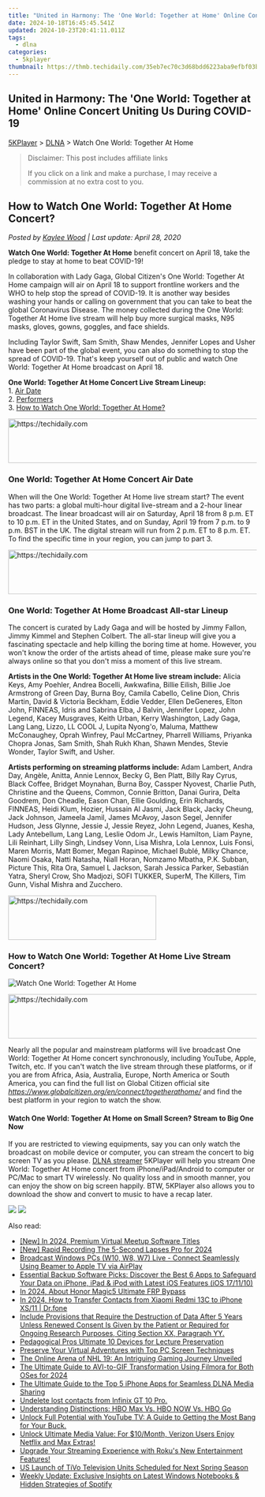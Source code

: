 ```yaml
---
title: "United in Harmony: The 'One World: Together at Home' Online Concert Uniting Us During COVID-19"
date: 2024-10-18T16:45:45.541Z
updated: 2024-10-23T20:41:11.011Z
tags:
  - dlna
categories:
  - 5kplayer
thumbnail: https://thmb.techidaily.com/35eb7ec70c3d68bdd6223aba9efbf03bc030e84e65b3cf939f3e4c2fcf3f5d40.jpg
---
```


## United in Harmony: The 'One World: Together at Home' Online Concert Uniting Us During COVID-19

[5KPlayer](https://tools.techidaily.com/5kplayer/products/) \> [DLNA](https://tools.techidaily.com/5kplayer/dlna/) \> Watch One World: Together At Home 

>  Disclaimer: This post includes affiliate links
>
>  If you click on a link and make a purchase, I may receive a commission at no extra cost to you.
>

## How to Watch One World: Together At Home Concert?

 _Posted by [Kaylee Wood](https://www.quora.com/profile/Amanda-Hu-21) | Last update: April 28, 2020_

**Watch One World: Together At Home** benefit concert on April 18, take the pledge to stay at home to beat COVID-19!

In collaboration with Lady Gaga, Global Citizen's One World: Together At Home campaign will air on April 18 to support frontline workers and the WHO to help stop the spread of COVID-19\. It is another way besides washing your hands or calling on government that you can take to beat the global Coronavirus Disease. The money collected during the One World: Together At Home live stream will help buy more surgical masks, N95 masks, gloves, gowns, goggles, and face shields.

Including Taylor Swift, Sam Smith, Shaw Mendes, Jennifer Lopes and Usher have been part of the global event, you can also do something to stop the spread of COVID-19\. That's keep yourself out of public and watch One World: Together At Home broadcast on April 18.

**One World: Together At Home Concert Live Stream Lineup:**   
 1\. [Air Date](https://tools.techidaily.com/5kplayer/dlna/)  
 2\. [Performers](https://tools.techidaily.com/5kplayer/dlna/)  
 3\. [How to Watch One World: Together At Home?](https://tools.techidaily.com/5kplayer/dlna/)

<!-- affiliate ads begin -->
<a href="https://ephamedtechinc.pxf.io/c/5597632/2137204/26400" target="_top" id="2137204">
  <img src="//a.impactradius-go.com/display-ad/26400-2137204" border="0" alt="https://techidaily.com" width="728" height="90"/>
</a>
<img height="0" width="0" src="https://ephamedtechinc.pxf.io/i/5597632/2137204/26400" style="position:absolute;visibility:hidden;" border="0" />
<!-- affiliate ads end -->

### One World: Together At Home Concert Air Date

When will the One World: Together At Home live stream start? The event has two parts: a global multi-hour digital live-stream and a 2-hour linear broadcast. The linear broadcast will air on Saturday, April 18 from 8 p.m. ET to 10 p.m. ET in the United States, and on Sunday, April 19 from 7 p.m. to 9 p.m. BST in the UK. The digital stream will run from 2 p.m. ET to 8 p.m. ET. To find the specific time in your region, you can jump to part 3.

<!-- affiliate ads begin -->
<a href="https://aligracehair.sjv.io/c/5597632/1896560/19272" target="_top" id="1896560">
  <img src="//a.impactradius-go.com/display-ad/19272-1896560" border="0" alt="https://techidaily.com" width="728" height="90"/>
</a>
<img height="0" width="0" src="https://aligracehair.sjv.io/i/5597632/1896560/19272" style="position:absolute;visibility:hidden;" border="0" />
<!-- affiliate ads end -->

### One World: Together At Home Broadcast All-star Lineup

The concert is curated by Lady Gaga and will be hosted by Jimmy Fallon, Jimmy Kimmel and Stephen Colbert. The all-star lineup will give you a fascinating spectacle and help killing the boring time at home. However, you won't know the order of the artists ahead of time, please make sure you're always online so that you don't miss a moment of this live stream.

**Artists in the One World: Together At Home live stream include:** Alicia Keys, Amy Poehler, Andrea Bocelli, Awkwafina, Billie Eilish, Billie Joe Armstrong of Green Day, Burna Boy, Camila Cabello, Celine Dion, Chris Martin, David & Victoria Beckham, Eddie Vedder, Ellen DeGeneres, Elton John, FINNEAS, Idris and Sabrina Elba, J Balvin, Jennifer Lopez, John Legend, Kacey Musgraves, Keith Urban, Kerry Washington, Lady Gaga, Lang Lang, Lizzo, LL COOL J, Lupita Nyong'o, Maluma, Matthew McConaughey, Oprah Winfrey, Paul McCartney, Pharrell Williams, Priyanka Chopra Jonas, Sam Smith, Shah Rukh Khan, Shawn Mendes, Stevie Wonder, Taylor Swift, and Usher.

**Artists performing on streaming platforms include:** Adam Lambert, Andra Day, Angèle, Anitta, Annie Lennox, Becky G, Ben Platt, Billy Ray Cyrus, Black Coffee, Bridget Moynahan, Burna Boy, Cassper Nyovest, Charlie Puth, Christine and the Queens, Common, Connie Britton, Danai Gurira, Delta Goodrem, Don Cheadle, Eason Chan, Ellie Goulding, Erin Richards, FINNEAS, Heidi Klum, Hozier, Hussain Al Jasmi, Jack Black, Jacky Cheung, Jack Johnson, Jameela Jamil, James McAvoy, Jason Segel, Jennifer Hudson, Jess Glynne, Jessie J, Jessie Reyez, John Legend, Juanes, Kesha, Lady Antebellum, Lang Lang, Leslie Odom Jr., Lewis Hamilton, Liam Payne, Lili Reinhart, Lilly Singh, Lindsey Vonn, Lisa Mishra, Lola Lennox, Luis Fonsi, Maren Morris, Matt Bomer, Megan Rapinoe, Michael Bublé, Milky Chance, Naomi Osaka, Natti Natasha, Niall Horan, Nomzamo Mbatha, P.K. Subban, Picture This, Rita Ora, Samuel L Jackson, Sarah Jessica Parker, Sebastián Yatra, Sheryl Crow, Sho Madjozi, SOFI TUKKER, SuperM, The Killers, Tim Gunn, Vishal Mishra and Zucchero.

<!-- affiliate ads begin -->
<a href="https://aligracehair.sjv.io/c/5597632/1938693/19272" target="_top" id="1938693">
  <img src="//a.impactradius-go.com/display-ad/19272-1938693" border="0" alt="https://techidaily.com" width="300" height="90"/>
</a>
<img height="0" width="0" src="https://aligracehair.sjv.io/i/5597632/1938693/19272" style="position:absolute;visibility:hidden;" border="0" />
<!-- affiliate ads end -->

### How to Watch One World: Together At Home Live Stream Concert?

![Watch One World: Together At Home](https://www.5kplayer.com/dlna/img/watch-one-world-together-at-home.jpg) 

<!-- affiliate ads begin -->
<a href="https://coinrule.sjv.io/c/5597632/1610918/18409" target="_top" id="1610918">
  <img src="//a.impactradius-go.com/display-ad/18409-1610918" border="0" alt="https://techidaily.com" width="728" height="90"/>
</a>
<img height="0" width="0" src="https://coinrule.sjv.io/i/5597632/1610918/18409" style="position:absolute;visibility:hidden;" border="0" />
<!-- affiliate ads end -->

Nearly all the popular and mainstream platforms will live broadcast One World: Together At Home concert synchronously, including YouTube, Apple, Twitch, etc. If you can't watch the live stream through these platforms, or if you are from Africa, Asia, Australia, Europe, North America or South America, you can find the full list on Global Citizen official site _https://www.globalcitizen.org/en/connect/togetherathome/_ and find the best platform in your region to watch the show. 

#### **Watch One World: Together At Home on Small Screen? Stream to Big One Now**

If you are restricted to viewing equipments, say you can only watch the broadcast on mobile device or computer, you can stream the concert to big screen TV as you please. [DLNA streamer](https://tools.techidaily.com/5kplayer/dlna/) 5KPlayer will help you stream One World: Together At Home concert from iPhone/iPad/Android to computer or PC/Mac to smart TV wirelessly. No quality loss and in smooth manner, you can enjoy the show on big screen happily. BTW, 5KPlayer also allows you to download the show and convert to music to have a recap later.

[![](https://www.5kplayer.com/dlna/../button/freedownwhitewin.png)](https://tools.techidaily.com/5kplayer/products/) [![](https://www.5kplayer.com/dlna/../button/freedownbackmac.png)](https://tools.techidaily.com/5kplayer/products/)

<ins class="adsbygoogle"
     style="display:block"
     data-ad-format="autorelaxed"
     data-ad-client="ca-pub-7571918770474297"
     data-ad-slot="1223367746"></ins>

<ins class="adsbygoogle"
     style="display:block"
     data-ad-client="ca-pub-7571918770474297"
     data-ad-slot="8358498916"
     data-ad-format="auto"
     data-full-width-responsive="true"></ins>

<span class="atpl-alsoreadstyle">Also read:</span>
<div><ul>
<li><a href="https://screen-mirroring-recording.techidaily.com/new-in-2024-premium-virtual-meetup-software-titles/"><u>[New] In 2024, Premium Virtual Meetup Software Titles</u></a></li>
<li><a href="https://digital-screen-recording.techidaily.com/new-rapid-recording-the-5-second-lapses-pro-for-2024/"><u>[New] Rapid Recording The 5-Second Lapses Pro for 2024</u></a></li>
<li><a href="https://media-tips.techidaily.com/broadcast-windows-pcs-w10-w8-w7-live-connect-seamlessly-using-beamer-to-apple-tv-via-airplay/"><u>Broadcast Windows PCs (W10, W8, W7) Live - Connect Seamlessly Using Beamer to Apple TV via AirPlay</u></a></li>
<li><a href="https://some-approaches.techidaily.com/essential-backup-software-picks-discover-the-best-6-apps-to-safeguard-your-data-on-iphone-ipad-and-ipod-with-latest-ios-features-ios-171110/"><u>Essential Backup Software Picks: Discover the Best 6 Apps to Safeguard Your Data on iPhone, iPad & iPod with Latest iOS Features (iOS 17/11/10)</u></a></li>
<li><a href="https://bypass-frp.techidaily.com/in-2024-about-honor-magic5-ultimate-frp-bypass-by-drfone-android/"><u>In 2024, About Honor Magic5 Ultimate FRP Bypass</u></a></li>
<li><a href="https://android-transfer.techidaily.com/in-2024-how-to-transfer-contacts-from-xiaomi-redmi-13c-to-iphone-xs11-drfone-by-drfone-transfer-from-android-transfer-from-android/"><u>In 2024, How to Transfer Contacts from Xiaomi Redmi 13C to iPhone XS/11 | Dr.fone</u></a></li>
<li><a href="https://media-tips.techidaily.com/include-provisions-that-require-the-destruction-of-data-after-5-years-unless-renewed-consent-is-given-by-the-patient-or-required-for-ongoing-research-purpos1/"><u>Include Provisions that Require the Destruction of Data After 5 Years Unless Renewed Consent Is Given by the Patient or Required for Ongoing Research Purposes, Citing Section XX, Paragraph YY.</u></a></li>
<li><a href="https://screen-activity-recording.techidaily.com/pedagogical-pros-ultimate-10-devices-for-lecture-preservation/"><u>Pedagogical Pros Ultimate 10 Devices for Lecture Preservation</u></a></li>
<li><a href="https://video-capture.techidaily.com/preserve-your-virtual-adventures-with-top-pc-screen-techniques/"><u>Preserve Your Virtual Adventures with Top PC Screen Techniques</u></a></li>
<li><a href="https://buynow-info.techidaily.com/the-online-arena-of-nhl-19-an-intriguing-gaming-journey-unveiled/"><u>The Online Arena of NHL 19: An Intriguing Gaming Journey Unveiled</u></a></li>
<li><a href="https://some-approaches.techidaily.com/the-ultimate-guide-to-avi-to-gif-transformation-using-filmora-for-both-oses-for-2024/"><u>The Ultimate Guide to AVI-to-GIF Transformation Using Filmora for Both OSes for 2024</u></a></li>
<li><a href="https://media-tips.techidaily.com/the-ultimate-guide-to-the-top-5-iphone-apps-for-seamless-dlna-media-sharing/"><u>The Ultimate Guide to the Top 5 iPhone Apps for Seamless DLNA Media Sharing</u></a></li>
<li><a href="https://techidaily.com/undelete-lost-contacts-from-infinix-gt-10-pro-by-fonelab-android-recover-contacts/"><u>Undelete lost contacts from Infinix GT 10 Pro.</u></a></li>
<li><a href="https://media-tips.techidaily.com/understanding-distinctions-hbo-max-vs-hbo-now-vs-hbo-go/"><u>Understanding Distinctions: HBO Max Vs. HBO NOW Vs. HBO Go</u></a></li>
<li><a href="https://media-tips.techidaily.com/unlock-full-potential-with-youtube-tv-a-guide-to-getting-the-most-bang-for-your-buck/"><u>Unlock Full Potential with YouTube TV: A Guide to Getting the Most Bang for Your Buck.</u></a></li>
<li><a href="https://media-tips.techidaily.com/unlock-ultimate-media-value-for-10month-verizon-users-enjoy-netflix-and-max-extras/"><u>Unlock Ultimate Media Value: For $10/Month, Verizon Users Enjoy Netflix and Max Extras!</u></a></li>
<li><a href="https://media-tips.techidaily.com/upgrade-your-streaming-experience-with-rokus-new-entertainment-features/"><u>Upgrade Your Streaming Experience with Roku's New Entertainment Features!</u></a></li>
<li><a href="https://media-tips.techidaily.com/us-launch-of-tivo-television-units-scheduled-for-next-spring-season/"><u>US Launch of TiVo Television Units Scheduled for Next Spring Season</u></a></li>
<li><a href="https://media-tips.techidaily.com/weekly-update-exclusive-insights-on-latest-windows-notebooks-and-hidden-strategies-of-spotify/"><u>Weekly Update: Exclusive Insights on Latest Windows Notebooks & Hidden Strategies of Spotify</u></a></li>
</ul></div>

